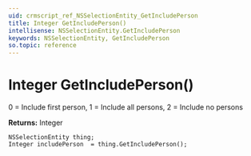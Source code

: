 ```yaml
---
uid: crmscript_ref_NSSelectionEntity_GetIncludePerson
title: Integer GetIncludePerson()
intellisense: NSSelectionEntity.GetIncludePerson
keywords: NSSelectionEntity, GetIncludePerson
so.topic: reference
---
```


# Integer GetIncludePerson()

0 = Include first person, 1 = Include all persons, 2 = Include no persons

**Returns:** Integer

```crmscript
NSSelectionEntity thing;
Integer includePerson  = thing.GetIncludePerson();
```


